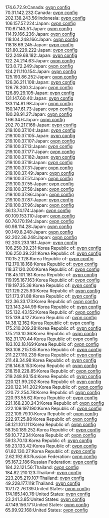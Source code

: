 174.6.72.9:Canada: [ovpn config](vpn/174_6_72_9.ovpn)  
70.31.142.232:Canada: [ovpn config](vpn/70_31_142_232.ovpn)  
202.138.243.56:Indonesia: [ovpn config](vpn/202_138_243_56.ovpn)  
106.157.57.224:Japan: [ovpn config](vpn/106_157_57_224.ovpn)  
110.67.143.51:Japan: [ovpn config](vpn/110_67_143_51.ovpn)  
114.19.166.236:Japan: [ovpn config](vpn/114_19_166_236.ovpn)  
118.104.248.166:Japan: [ovpn config](vpn/118_104_248_166.ovpn)  
118.18.69.245:Japan: [ovpn config](vpn/118_18_69_245.ovpn)  
121.80.229.222:Japan: [ovpn config](vpn/121_80_229_222.ovpn)  
122.249.68.182:Japan: [ovpn config](vpn/122_249_68_182.ovpn)  
122.24.214.63:Japan: [ovpn config](vpn/122_24_214_63.ovpn)  
123.0.72.249:Japan: [ovpn config](vpn/123_0_72_249.ovpn)  
124.211.110.154:Japan: [ovpn config](vpn/124_211_110_154.ovpn)  
125.193.86.252:Japan: [ovpn config](vpn/125_193_86_252.ovpn)  
126.36.211.108:Japan: [ovpn config](vpn/126_36_211_108.ovpn)  
126.78.200.3:Japan: [ovpn config](vpn/126_78_200_3.ovpn)  
126.89.29.105:Japan: [ovpn config](vpn/126_89_29_105.ovpn)  
131.147.60.40:Japan: [ovpn config](vpn/131_147_60_40.ovpn)  
133.114.81.98:Japan: [ovpn config](vpn/133_114_81_98.ovpn)  
150.147.61.73:Japan: [ovpn config](vpn/150_147_61_73.ovpn)  
180.28.91.27:Japan: [ovpn config](vpn/180_28_91_27.ovpn)  
1.66.34.6:Japan: [ovpn config](vpn/1_66_34_6.ovpn)  
202.70.217.166:Japan: [ovpn config](vpn/202_70_217_166.ovpn)  
219.100.37.104:Japan: [ovpn config](vpn/219_100_37_104.ovpn)  
219.100.37.105:Japan: [ovpn config](vpn/219_100_37_105.ovpn)  
219.100.37.107:Japan: [ovpn config](vpn/219_100_37_107.ovpn)  
219.100.37.13:Japan: [ovpn config](vpn/219_100_37_13.ovpn)  
219.100.37.177:Japan: [ovpn config](vpn/219_100_37_177.ovpn)  
219.100.37.182:Japan: [ovpn config](vpn/219_100_37_182.ovpn)  
219.100.37.19:Japan: [ovpn config](vpn/219_100_37_19.ovpn)  
219.100.37.31:Japan: [ovpn config](vpn/219_100_37_31.ovpn)  
219.100.37.49:Japan: [ovpn config](vpn/219_100_37_49.ovpn)  
219.100.37.51:Japan: [ovpn config](vpn/219_100_37_51.ovpn)  
219.100.37.55:Japan: [ovpn config](vpn/219_100_37_55.ovpn)  
219.100.37.58:Japan: [ovpn config](vpn/219_100_37_58.ovpn)  
219.100.37.86:Japan: [ovpn config](vpn/219_100_37_86.ovpn)  
219.100.37.87:Japan: [ovpn config](vpn/219_100_37_87.ovpn)  
219.100.37.96:Japan: [ovpn config](vpn/219_100_37_96.ovpn)  
36.13.74.174:Japan: [ovpn config](vpn/36_13_74_174.ovpn)  
60.109.153.110:Japan: [ovpn config](vpn/60_109_153_110.ovpn)  
60.76.170.194:Japan: [ovpn config](vpn/60_76_170_194.ovpn)  
60.98.114.28:Japan: [ovpn config](vpn/60_98_114_28.ovpn)  
90.149.8.248:Japan: [ovpn config](vpn/90_149_8_248.ovpn)  
92.202.36.248:Japan: [ovpn config](vpn/92_202_36_248.ovpn)  
92.203.233.181:Japan: [ovpn config](vpn/92_203_233_181.ovpn)  
106.250.39.231:Korea Republic of: [ovpn config](vpn/106_250_39_231.ovpn)  
106.250.39.231:Korea Republic of: [ovpn config](vpn/106_250_39_231.ovpn)  
110.15.2.128:Korea Republic of: [ovpn config](vpn/110_15_2_128.ovpn)  
112.170.18.168:Korea Republic of: [ovpn config](vpn/112_170_18_168.ovpn)  
118.37.120.200:Korea Republic of: [ovpn config](vpn/118_37_120_200.ovpn)  
118.45.101.181:Korea Republic of: [ovpn config](vpn/118_45_101_181.ovpn)  
119.195.167.163:Korea Republic of: [ovpn config](vpn/119_195_167_163.ovpn)  
119.197.35.36:Korea Republic of: [ovpn config](vpn/119_197_35_36.ovpn)  
121.129.225.93:Korea Republic of: [ovpn config](vpn/121_129_225_93.ovpn)  
121.173.91.88:Korea Republic of: [ovpn config](vpn/121_173_91_88.ovpn)  
122.36.33.173:Korea Republic of: [ovpn config](vpn/122_36_33_173.ovpn)  
123.143.244.99:Korea Republic of: [ovpn config](vpn/123_143_244_99.ovpn)  
125.132.43.152:Korea Republic of: [ovpn config](vpn/125_132_43_152.ovpn)  
125.139.4.127:Korea Republic of: [ovpn config](vpn/125_139_4_127.ovpn)  
14.38.12.162:Korea Republic of: [ovpn config](vpn/14_38_12_162.ovpn)  
175.210.209.28:Korea Republic of: [ovpn config](vpn/175_210_209_28.ovpn)  
175.213.10.36:Korea Republic of: [ovpn config](vpn/175_213_10_36.ovpn)  
182.31.170.44:Korea Republic of: [ovpn config](vpn/182_31_170_44.ovpn)  
183.102.18.169:Korea Republic of: [ovpn config](vpn/183_102_18_169.ovpn)  
183.108.215.135:Korea Republic of: [ovpn config](vpn/183_108_215_135.ovpn)  
211.227.110.239:Korea Republic of: [ovpn config](vpn/211_227_110_239.ovpn)  
211.48.34.98:Korea Republic of: [ovpn config](vpn/211_48_34_98.ovpn)  
218.146.8.153:Korea Republic of: [ovpn config](vpn/218_146_8_153.ovpn)  
218.159.228.85:Korea Republic of: [ovpn config](vpn/218_159_228_85.ovpn)  
219.248.93.154:Korea Republic of: [ovpn config](vpn/219_248_93_154.ovpn)  
220.121.99.202:Korea Republic of: [ovpn config](vpn/220_121_99_202.ovpn)  
220.122.141.202:Korea Republic of: [ovpn config](vpn/220_122_141_202.ovpn)  
220.72.254.78:Korea Republic of: [ovpn config](vpn/220_72_254_78.ovpn)  
220.93.55.62:Korea Republic of: [ovpn config](vpn/220_93_55_62.ovpn)  
221.168.230.243:Korea Republic of: [ovpn config](vpn/221_168_230_243.ovpn)  
222.109.197.190:Korea Republic of: [ovpn config](vpn/222_109_197_190.ovpn)  
222.109.79.10:Korea Republic of: [ovpn config](vpn/222_109_79_10.ovpn)  
222.97.25.88:Korea Republic of: [ovpn config](vpn/222_97_25_88.ovpn)  
58.121.101.111:Korea Republic of: [ovpn config](vpn/58_121_101_111.ovpn)  
58.150.189.252:Korea Republic of: [ovpn config](vpn/58_150_189_252.ovpn)  
59.10.77.234:Korea Republic of: [ovpn config](vpn/59_10_77_234.ovpn)  
59.13.70.13:Korea Republic of: [ovpn config](vpn/59_13_70_13.ovpn)  
59.23.133.42:Korea Republic of: [ovpn config](vpn/59_23_133_42.ovpn)  
61.82.130.27:Korea Republic of: [ovpn config](vpn/61_82_130_27.ovpn)  
2.62.192.63:Russian Federation: [ovpn config](vpn/2_62_192_63.ovpn)  
95.167.2.186:Russian Federation: [ovpn config](vpn/95_167_2_186.ovpn)  
184.22.121.56:Thailand: [ovpn config](vpn/184_22_121_56.ovpn)  
184.82.210.123:Thailand: [ovpn config](vpn/184_82_210_123.ovpn)  
223.205.219.107:Thailand: [ovpn config](vpn/223_205_219_107.ovpn)  
49.228.177.119:Thailand: [ovpn config](vpn/49_228_177_119.ovpn)  
107.172.76.139:United States: [ovpn config](vpn/107_172_76_139.ovpn)  
174.165.140.76:United States: [ovpn config](vpn/174_165_140_76.ovpn)  
23.241.3.85:United States: [ovpn config](vpn/23_241_3_85.ovpn)  
47.149.156.171:United States: [ovpn config](vpn/47_149_156_171.ovpn)  
65.99.92.168:United States: [ovpn config](vpn/65_99_92_168.ovpn)  
